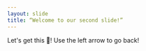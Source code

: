 ```yaml
---
layout: slide
title: “Welcome to our second slide!”
---
```

Let's get this 🍞!
Use the left arrow to go back!
